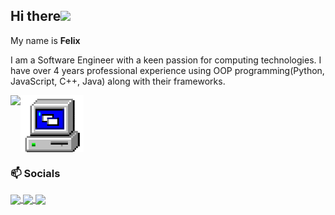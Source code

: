 ## Hi there<img src="https://github.com/TheDudeThatCode/TheDudeThatCode/blob/master/Assets/Hi.gif" width="29px"> 

My name is **Felix**

I am a Software Engineer with a keen passion for computing technologies. I have over 4 years professional experience using OOP programming(Python, JavaScript, C++, Java) along with their frameworks.


<div style="display: flex; flex-direction: row;">
 <img class="img" src="https://github-readme-stats.vercel.app/api?username=FelixWaweru&show_icons=true&theme=transparent&count_private=true" />
 <img class="img" src="https://github.com/TheDudeThatCode/TheDudeThatCode/blob/master/Assets/PC.gif" width="20%" />
</div>


###  📫 Socials
<a href="https://whyweru.medium.com/" target="_blank">
  <img align="center" src="https://img.shields.io/badge/Whyweru-12100E?style=for-the-badge&logo=medium&logoColor=white" />
</a>
<a href="https://www.linkedin.com/in/felix-waweru-07a314a5/" target="_blank">
  <img align="center" src="https://img.shields.io/badge/FelixWaweru-0077B5?style=for-the-badge&logo=linkedin&logoColor=white" />
</a>
<a href="mailto:wawerufelixprojects@gmail.com" target="_blank">
  <img align="center" src="https://img.shields.io/badge/Wawerufelixprojects-D14836?style=for-the-badge&logo=gmail&logoColor=white" />
</a>



